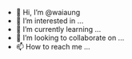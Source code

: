 - 👋 Hi, I’m @waiaung
- 👀 I’m interested in ...
- 🌱 I’m currently learning ...
- 💞️ I’m looking to collaborate on ...
- 📫 How to reach me ...

<!---
waiaung/waiaung is a ✨ special ✨ repository because its `README.md` (this file) appears on your GitHub profile.
You can click the Preview link to take a look at your changes.
--->
